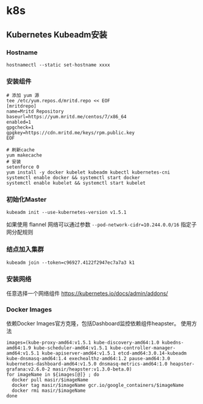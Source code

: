 # k8s

## Kubernetes Kubeadm安装

### Hostname

```
hostnamectl --static set-hostname xxxx
```

### 安装组件

```shell
# 添加 yum 源
tee /etc/yum.repos.d/mritd.repo << EOF
[mritdrepo]
name=Mritd Repository
baseurl=https://yum.mritd.me/centos/7/x86_64
enabled=1
gpgcheck=1
gpgkey=https://cdn.mritd.me/keys/rpm.public.key
EOF

# 刷新cache
yum makecache
# 安装
setenforce 0
yum install -y docker kubelet kubeadm kubectl kubernetes-cni
systemctl enable docker && systemctl start docker
systemctl enable kubelet && systemctl start kubelet
```


### 初始化Master

```
kubeadm init --use-kubernetes-version v1.5.1
```
如果使用 flannel 网络可以通过参数 `--pod-network-cidr=10.244.0.0/16` 指定子网分配规则

### 结点加入集群

```
kubeadm join --token=c96927.4122f2947ec7a7a3 k1
```

### 安装网络

任意选择一个网络组件
https://kubernetes.io/docs/admin/addons/


### Docker Images
依赖Docker Images官方克隆，包括Dashboard监控依赖组件heapster。
使用方法

```shell
images=(kube-proxy-amd64:v1.5.1 kube-discovery-amd64:1.0 kubedns-amd64:1.9 kube-scheduler-amd64:v1.5.1 kube-controller-manager-amd64:v1.5.1 kube-apiserver-amd64:v1.5.1 etcd-amd64:3.0.14-kubeadm kube-dnsmasq-amd64:1.4 exechealthz-amd64:1.2 pause-amd64:3.0 kubernetes-dashboard-amd64:v1.5.0 dnsmasq-metrics-amd64:1.0 heapster-grafana:v2.6.0-2 masir/heapster:v1.3.0-beta.0)
for imageName in ${images[@]} ; do
  docker pull masir/$imageName
  docker tag masir/$imageName gcr.io/google_containers/$imageName
  docker rmi masir/$imageName
done
```

